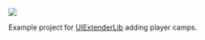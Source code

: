 ![](https://i.imgur.com/Q9xI4qX.png)

Example project for [UIExtenderLib](https://github.com/shdwp/UIExtenderLib) adding player camps.
